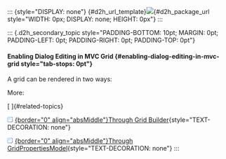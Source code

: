 ::: {style="DISPLAY: none"}
[](ms-xhelp:///?Id=d2h_url_template){#d2h_url_template}![](!package_url!){#d2h_package_url style="WIDTH: 0px; DISPLAY: none; HEIGHT: 0px"}
:::

::: {.d2h_secondary_topic style="PADDING-BOTTOM: 10pt; MARGIN: 0pt; PADDING-LEFT: 0pt; PADDING-RIGHT: 0pt; PADDING-TOP: 0pt"}
#### Enabling Dialog Editing in MVC Grid {#enabling-dialog-editing-in-mvc-grid style="tab-stops: 0pt"}

A grid can be rendered in two ways:

More:

[ ]{#related-topics}

[![](button.gif){border="0" align="absMiddle"}Through Grid Builder](ms-xhelp:///?Id=0e07f7ac-734c-4309-b717-676001a71cdd){style="TEXT-DECORATION: none"}

[![](button.gif){border="0" align="absMiddle"}Through GridPropertiesModel](ms-xhelp:///?Id=3218e031-7086-460b-9e28-5e4ddc9a01aa){style="TEXT-DECORATION: none"}
:::
